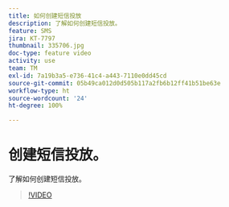 ```yaml
---
title: 如何创建短信投放
description: 了解如何创建短信投放。
feature: SMS
jira: KT-7797
thumbnail: 335706.jpg
doc-type: feature video
activity: use
team: TM
exl-id: 7a19b3a5-e736-41c4-a443-7110e0dd45cd
source-git-commit: 05b49ca012d0d505b117a2fb6b12ff41b51be63e
workflow-type: ht
source-wordcount: '24'
ht-degree: 100%

---
```


# 创建短信投放。

了解如何创建短信投放。

>[!VIDEO](https://video.tv.adobe.com/v/335706)
